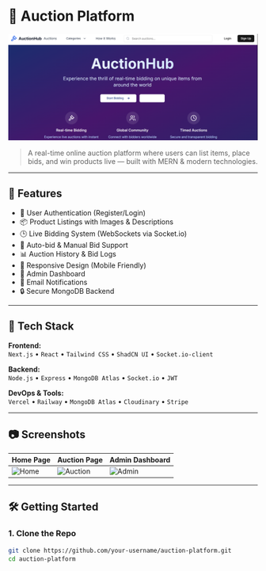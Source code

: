 # 🛒 Auction Platform

![Auction Platform Banner](https://github.com/Abhijaiswal2522002/Auctionhub/blob/15d5398866eadb95d2830f10801971abc7dd80c5/public/uploads/Screenshot%202025-06-03%20002351.png)

> A real-time online auction platform where users can list items, place bids, and win products live — built with MERN & modern technologies.

---

## 🚀 Features

- 🔐 User Authentication (Register/Login)
- 📦 Product Listings with Images & Descriptions
- 🕒 Live Bidding System (WebSockets via Socket.io)
- 💸 Auto-bid & Manual Bid Support
- 📊 Auction History & Bid Logs
- 📱 Responsive Design (Mobile Friendly)
- 🧾 Admin Dashboard
- 📩 Email Notifications
- 🔒 Secure MongoDB Backend

---

## 🧰 Tech Stack

**Frontend:**  
`Next.js` • `React` • `Tailwind CSS` • `ShadCN UI` • `Socket.io-client`

**Backend:**  
`Node.js` • `Express` • `MongoDB Atlas` • `Socket.io` • `JWT`

**DevOps & Tools:**  
`Vercel` • `Railway` • `MongoDB Atlas` • `Cloudinary` • `Stripe`

---

## 📷 Screenshots

| Home Page | Auction Page | Admin Dashboard |
|----------|--------------|------------------|
| ![Home](./public/screenshots/home.png) | ![Auction](./public/screenshots/auction.png) | ![Admin](./public/screenshots/admin.png) |

---

## 🛠️ Getting Started

### 1. Clone the Repo

```bash
git clone https://github.com/your-username/auction-platform.git
cd auction-platform
